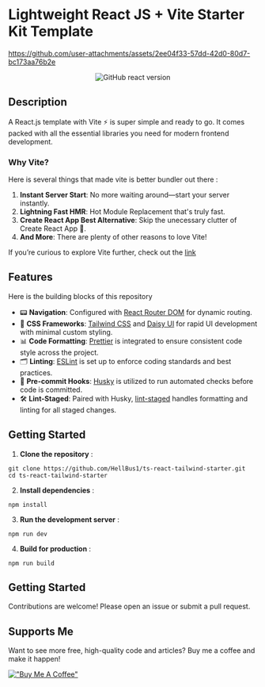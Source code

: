 # Lightweight React JS + Vite Starter Kit Template

<https://github.com/user-attachments/assets/2ee04f33-57dd-42d0-80d7-bc173aa76b2e>

<div align="center">
  <!-- <img alt="GitHub release" src="https://img.shields.io/github/v/release//HellBus1/ts-react-tailwind-starter?include_prereleases"> -->
  <img alt="GitHub react version" src="https://img.shields.io/github/package-json/dependency-version/HellBus1/ts-react-tailwind-starter/react?style=flat">
</div>

## Description

A React.js template with Vite ⚡ is super simple and ready to go. It comes packed with all the essential libraries you need for modern frontend development.

### Why Vite?

Here is several things that made vite is better bundler out there :

1. **Instant Server Start**: No more waiting around—start your server instantly.
2. **Lightning Fast HMR**: Hot Module Replacement that's truly fast.
3. **Create React App Best Alternative**: Skip the unecessary clutter of Create React App 🙂.
4. **And More**: There are plenty of other reasons to love Vite!

If you’re curious to explore Vite further, check out the [link](https://vitejs.dev/)

## Features

Here is the building blocks of this repository

- 📟 **Navigation**: Configured with [React Router DOM](https://reactrouter.com/en/main) for dynamic routing.
- 🔋 **CSS Frameworks**: [Tailwind CSS](https://tailwindcss.com/) and [Daisy UI](https://daisyui.com/) for rapid UI development with minimal custom styling.
- 📊 **Code Formatting**: [Prettier](https://prettier.io/) is integrated to ensure consistent code style across the project.
- 🗂️ **Linting**: [ESLint](https://eslint.org/) is set up to enforce coding standards and best practices.
- 📮 **Pre-commit Hooks**: [Husky](https://github.com/lint-staged/lint-staged) is utilized to run automated checks before code is committed.
- 🛠️ **Lint-Staged**: Paired with Husky, [lint-staged](https://github.com/lint-staged/lint-staged) handles formatting and linting for all staged changes.

## Getting Started

1. **Clone the repository** :
```shell
git clone https://github.com/HellBus1/ts-react-tailwind-starter.git
cd ts-react-tailwind-starter
```

2. **Install dependencies** :
```shell
npm install
```

3. **Run the development server** :
```shell
npm run dev
```

4. **Build for production** :
```shell
npm run build
```

## Getting Started

Contributions are welcome! Please open an issue or submit a pull request.

## Supports Me
Want to see more free, high-quality code and articles? Buy me a coffee and make it happen! 

[!["Buy Me A Coffee"](https://www.buymeacoffee.com/assets/img/custom_images/orange_img.png)](https://www.buymeacoffee.com/syubban)